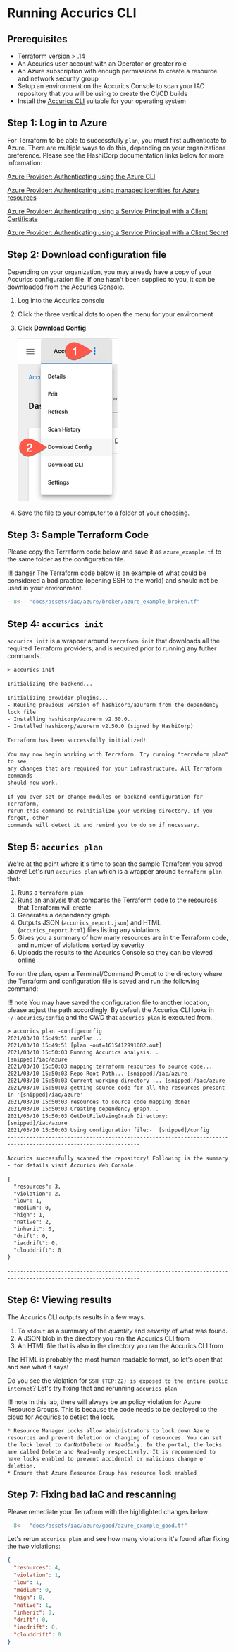 # Running Accurics CLI

## Prerequisites

* Terraform version > .14
* An Accurics user account with an Operator or greater role
* An Azure subscription with enough permissions to create a resource and network security group
* Setup an environment on the Accurics Console to scan your IAC repository that you will be using to create the CI/CD builds
* Install the [Accurics CLI](../installing.md) suitable for your operating system

## Step 1: Log in to Azure

For Terraform to be able to successfully `plan`, you must first authenticate to Azure. There are multiple ways to do this, depending on your organizations preference. Please see the HashiCorp documentation links below for more information:

[Azure Provider: Authenticating using the Azure CLI](https://registry.terraform.io/providers/hashicorp/azurerm/latest/docs/guides/azure_cli)

[Azure Provider: Authenticating using managed identities for Azure resources](https://registry.terraform.io/providers/hashicorp/azurerm/latest/docs/guides/managed_service_identity)

[Azure Provider: Authenticating using a Service Principal with a Client Certificate](https://registry.terraform.io/providers/hashicorp/azurerm/latest/docs/guides/service_principal_client_certificate)

[Azure Provider: Authenticating using a Service Principal with a Client Secret](https://registry.terraform.io/providers/hashicorp/azurerm/latest/docs/guides/service_principal_client_secret)

## Step 2: Download configuration file

Depending on your organization, you may already have a copy of your Accurics configuration file. If one hasn't been supplied to you, it can be downloaded from the Accurics Console.

1. Log into the Accurics console
2. Click the three vertical dots to open the menu for your environment
3. Click **Download Config**

    ![Download CLI](../../../assets/images/cli_download_config.png)

4. Save the file to your computer to a folder of your choosing.

## Step 3: Sample Terraform Code

Please copy the Terraform code below and save it as `azure_example.tf` to the same folder as the configuration file.

!!! danger
    The Terraform code below is an example of what could be considered a bad practice (opening SSH to the world) and should not be used in your environment.

```terraform
--8<-- "docs/assets/iac/azure/broken/azure_example_broken.tf"
```

## Step 4: `accurics init`

`accurics init` is a wrapper around `terraform init` that downloads all the required Terraform providers, and is required prior to running any futher commands.

```
> accurics init

Initializing the backend...

Initializing provider plugins...
- Reusing previous version of hashicorp/azurerm from the dependency lock file
- Installing hashicorp/azurerm v2.50.0...
- Installed hashicorp/azurerm v2.50.0 (signed by HashiCorp)

Terraform has been successfully initialized!

You may now begin working with Terraform. Try running "terraform plan" to see
any changes that are required for your infrastructure. All Terraform commands
should now work.

If you ever set or change modules or backend configuration for Terraform,
rerun this command to reinitialize your working directory. If you forget, other
commands will detect it and remind you to do so if necessary.
```

## Step 5: `accurics plan`

We're at the point where it's time to scan the sample Terraform you saved above! Let's run `accurics plan` which is a wrapper around `terraform plan` that:

1. Runs a `terraform plan`
2. Runs an analysis that compares the Terraform code to the resources that Terraform will create
3. Generates a dependancy graph
4. Outputs JSON (`accurics_report.json`) and HTML (`accurics_report.html`) files listing any violations
5. Gives you a summary of how many resources are in the Terraform code, and number of violations sorted by severity
6. Uploads the results to the Accurics Console so they can be viewed online

To run the plan, open a Terminal/Command Prompt to the directory where the Terraform and configuration file is saved and run the following command:

!!! note
    You may have saved the configuration file to another location, please adjust the path accordingly. By default the Accurics CLI looks in `~/.accurics/config` and the CWD that `accurics plan` is executed from.

```
> accurics plan -config=config
2021/03/10 15:49:51 runPlan...
2021/03/10 15:49:51 [plan -out=1615412991082.out]
2021/03/10 15:50:03 Running Accurics analysis...
[snipped]/iac/azure
2021/03/10 15:50:03 mapping terraform resources to source code...
2021/03/10 15:50:03 Repo Root Path... [snipped]/iac/azure
2021/03/10 15:50:03 Current working directory ... [snipped]/iac/azure
2021/03/10 15:50:03 getting source code for all the resources present in '[snipped]/iac/azure'
2021/03/10 15:50:03 resources to source code mapping done!
2021/03/10 15:50:03 Creating dependency graph...
2021/03/10 15:50:03 GetDotFileUsingGraph Directory: [snipped]/iac/azure
2021/03/10 15:50:03 Using configuration file:-  [snipped]/config
----------------------------------------------------------------------------------------------------------------

Accurics successfully scanned the repository! Following is the summary - for details visit Accurics Web Console.

{
  "resources": 3,
  "violation": 2,
  "low": 1,
  "medium": 0,
  "high": 1,
  "native": 2,
  "inherit": 0,
  "drift": 0,
  "iacdrift": 0,
  "clouddrift": 0
}

----------------------------------------------------------------------------------------------------------------
```

## Step 6: Viewing results
The Accurics CLI outputs results in a few ways.

1. To `stdout` as a summary of the *quantity* and *severity* of what was found.
2. A JSON blob in the directory you ran the Accurics CLI from
3. An HTML file that is also in the directory you ran the Accurics CLI from

The HTML is probably the most human readable format, so let's open that and see what it says!

Do you see the violation for `SSH (TCP:22) is exposed to the entire public internet`? Let's try fixing that and rerunning `accurics plan`

!!! note
    In this lab, there will always be an policy violation for Azure Resource Groups. This is because the code needs to be deployed to the cloud for Accurics to detect the lock.

    * Resource Manager Locks allow administrators to lock down Azure resources and prevent deletion or changing of resources. You can set the lock level to CanNotDelete or ReadOnly. In the portal, the locks are called Delete and Read-only respectively. It is recommended to have locks enabled to prevent accidental or malicious change or deletion.
    * Ensure that Azure Resource Group has resource lock enabled

## Step 7: Fixing bad IaC and rescanning

Please remediate your Terraform with the highlighted changes below:

```terraform hl_lines="32"
--8<-- "docs/assets/iac/azure/good/azure_example_good.tf"
```

Let's rerun `accurics plan` and see how many violations it's found after fixing the two violations:

```json
{
  "resources": 4,
  "violation": 1,
  "low": 1,
  "medium": 0,
  "high": 0,
  "native": 1,
  "inherit": 0,
  "drift": 0,
  "iacdrift": 0,
  "clouddrift": 0
}
```
